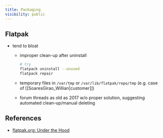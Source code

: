 ```yaml
---
title: Packaging
visibility: public
---
```


## Flatpak

- tend to bloat
    - improper clean-up after uninstall

      ```bash
      # try
      flatpack uninstall --unused
      flatpack repair

      ```

    - temporary files in `/var/tmp` or `/var/lib/flatpak/repo/tmp` (e.g. case of [[SoaresGirao_Willian|customer]])
    - forum threads as old as 2017 w/o proper solution, suggesting automated clean-up/manual deleting

## References

- [flatpak.org: Under the Hood](https://docs.flatpak.org/en/latest/under-the-hood.html)
